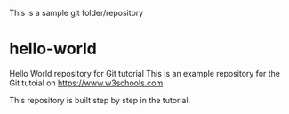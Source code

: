 This is a sample git folder/repository
# hello-world
Hello World repository for Git tutorial
This is an example repository for the Git tutoial on https://www.w3schools.com

This repository is built step by step in the tutorial.